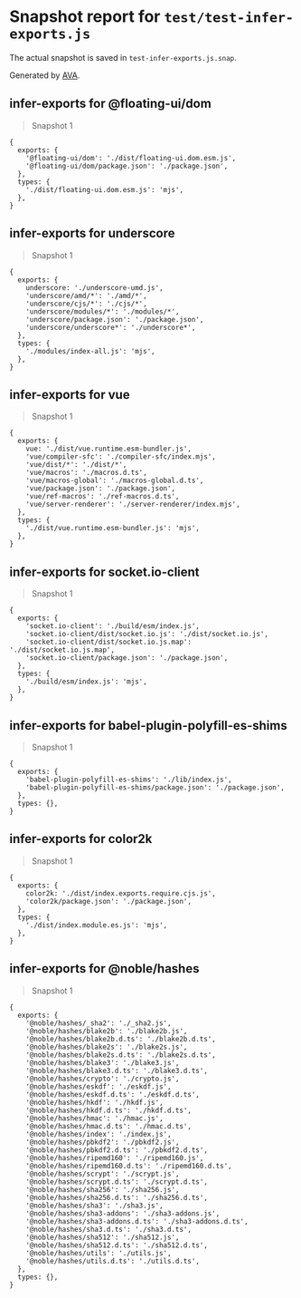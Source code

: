 # Snapshot report for `test/test-infer-exports.js`

The actual snapshot is saved in `test-infer-exports.js.snap`.

Generated by [AVA](https://avajs.dev).

## infer-exports for @floating-ui/dom

> Snapshot 1

    {
      exports: {
        '@floating-ui/dom': './dist/floating-ui.dom.esm.js',
        '@floating-ui/dom/package.json': './package.json',
      },
      types: {
        './dist/floating-ui.dom.esm.js': 'mjs',
      },
    }

## infer-exports for underscore

> Snapshot 1

    {
      exports: {
        underscore: './underscore-umd.js',
        'underscore/amd/*': './amd/*',
        'underscore/cjs/*': './cjs/*',
        'underscore/modules/*': './modules/*',
        'underscore/package.json': './package.json',
        'underscore/underscore*': './underscore*',
      },
      types: {
        './modules/index-all.js': 'mjs',
      },
    }

## infer-exports for vue

> Snapshot 1

    {
      exports: {
        vue: './dist/vue.runtime.esm-bundler.js',
        'vue/compiler-sfc': './compiler-sfc/index.mjs',
        'vue/dist/*': './dist/*',
        'vue/macros': './macros.d.ts',
        'vue/macros-global': './macros-global.d.ts',
        'vue/package.json': './package.json',
        'vue/ref-macros': './ref-macros.d.ts',
        'vue/server-renderer': './server-renderer/index.mjs',
      },
      types: {
        './dist/vue.runtime.esm-bundler.js': 'mjs',
      },
    }

## infer-exports for socket.io-client

> Snapshot 1

    {
      exports: {
        'socket.io-client': './build/esm/index.js',
        'socket.io-client/dist/socket.io.js': './dist/socket.io.js',
        'socket.io-client/dist/socket.io.js.map': './dist/socket.io.js.map',
        'socket.io-client/package.json': './package.json',
      },
      types: {
        './build/esm/index.js': 'mjs',
      },
    }

## infer-exports for babel-plugin-polyfill-es-shims

> Snapshot 1

    {
      exports: {
        'babel-plugin-polyfill-es-shims': './lib/index.js',
        'babel-plugin-polyfill-es-shims/package.json': './package.json',
      },
      types: {},
    }

## infer-exports for color2k

> Snapshot 1

    {
      exports: {
        color2k: './dist/index.exports.require.cjs.js',
        'color2k/package.json': './package.json',
      },
      types: {
        './dist/index.module.es.js': 'mjs',
      },
    }

## infer-exports for @noble/hashes

> Snapshot 1

    {
      exports: {
        '@noble/hashes/_sha2': './_sha2.js',
        '@noble/hashes/blake2b': './blake2b.js',
        '@noble/hashes/blake2b.d.ts': './blake2b.d.ts',
        '@noble/hashes/blake2s': './blake2s.js',
        '@noble/hashes/blake2s.d.ts': './blake2s.d.ts',
        '@noble/hashes/blake3': './blake3.js',
        '@noble/hashes/blake3.d.ts': './blake3.d.ts',
        '@noble/hashes/crypto': './crypto.js',
        '@noble/hashes/eskdf': './eskdf.js',
        '@noble/hashes/eskdf.d.ts': './eskdf.d.ts',
        '@noble/hashes/hkdf': './hkdf.js',
        '@noble/hashes/hkdf.d.ts': './hkdf.d.ts',
        '@noble/hashes/hmac': './hmac.js',
        '@noble/hashes/hmac.d.ts': './hmac.d.ts',
        '@noble/hashes/index': './index.js',
        '@noble/hashes/pbkdf2': './pbkdf2.js',
        '@noble/hashes/pbkdf2.d.ts': './pbkdf2.d.ts',
        '@noble/hashes/ripemd160': './ripemd160.js',
        '@noble/hashes/ripemd160.d.ts': './ripemd160.d.ts',
        '@noble/hashes/scrypt': './scrypt.js',
        '@noble/hashes/scrypt.d.ts': './scrypt.d.ts',
        '@noble/hashes/sha256': './sha256.js',
        '@noble/hashes/sha256.d.ts': './sha256.d.ts',
        '@noble/hashes/sha3': './sha3.js',
        '@noble/hashes/sha3-addons': './sha3-addons.js',
        '@noble/hashes/sha3-addons.d.ts': './sha3-addons.d.ts',
        '@noble/hashes/sha3.d.ts': './sha3.d.ts',
        '@noble/hashes/sha512': './sha512.js',
        '@noble/hashes/sha512.d.ts': './sha512.d.ts',
        '@noble/hashes/utils': './utils.js',
        '@noble/hashes/utils.d.ts': './utils.d.ts',
      },
      types: {},
    }
